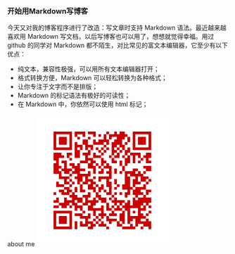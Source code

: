 ### 开始用Markdown写博客

今天又对我的博客程序进行了改造：写文章时支持 Markdown 语法。最近越来越喜欢用 Markdown 写文档，以后写博客也可以用了，想想就觉得幸福。用过 github 的同学对 Markdown 都不陌生，对比常见的富文本编辑器，它至少有以下优点：

- 纯文本，兼容性极强，可以用所有文本编辑器打开；
- 格式转换方便，Markdown 可以轻松转换为各种格式；
- 让你专注于文字而不是排版；
- Markdown 的标记语法有极好的可读性；
- 在 Markdown 中，你依然可以使用 html 标记；

about me ![my info](../images/info.png)
